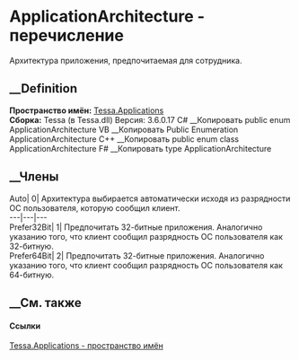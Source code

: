 # ApplicationArchitecture - перечисление
Архитектура приложения, предпочитаемая для сотрудника.
## __Definition
 **Пространство имён:** [Tessa.Applications](N_Tessa_Applications.htm)  
 **Сборка:** Tessa (в Tessa.dll) Версия: 3.6.0.17
C# __Копировать
     public enum ApplicationArchitecture
VB __Копировать
     Public Enumeration ApplicationArchitecture
C++ __Копировать
     public enum class ApplicationArchitecture
F# __Копировать
     type ApplicationArchitecture
##  __Члены
Auto| 0|  Архитектура выбирается автоматически исходя из разрядности ОС
пользователя, которую сообщил клиент.  
---|---|---  
Prefer32Bit| 1|  Предпочитать 32-битные приложения. Аналогично указанию того,
что клиент сообщил разрядность ОС пользователя как 32-битную.  
Prefer64Bit| 2|  Предпочитать 32-битные приложения. Аналогично указанию того,
что клиент сообщил разрядность ОС пользователя как 64-битную.  
## __См. также
#### Ссылки
[Tessa.Applications - пространство имён](N_Tessa_Applications.htm)
